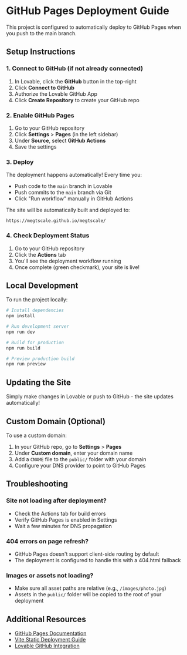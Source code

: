 # GitHub Pages Deployment Guide

This project is configured to automatically deploy to GitHub Pages when you push to the main branch.

## Setup Instructions

### 1. Connect to GitHub (if not already connected)

1. In Lovable, click the **GitHub** button in the top-right
2. Click **Connect to GitHub**
3. Authorize the Lovable GitHub App
4. Click **Create Repository** to create your GitHub repo

### 2. Enable GitHub Pages

1. Go to your GitHub repository
2. Click **Settings** > **Pages** (in the left sidebar)
3. Under **Source**, select **GitHub Actions**
4. Save the settings

### 3. Deploy

The deployment happens automatically! Every time you:
- Push code to the `main` branch in Lovable
- Push commits to the `main` branch via Git
- Click "Run workflow" manually in GitHub Actions

The site will be automatically built and deployed to:
```
https://megtscale.github.io/megtscale/
```

### 4. Check Deployment Status

1. Go to your GitHub repository
2. Click the **Actions** tab
3. You'll see the deployment workflow running
4. Once complete (green checkmark), your site is live!

## Local Development

To run the project locally:

```bash
# Install dependencies
npm install

# Run development server
npm run dev

# Build for production
npm run build

# Preview production build
npm run preview
```

## Updating the Site

Simply make changes in Lovable or push to GitHub - the site updates automatically!

## Custom Domain (Optional)

To use a custom domain:

1. In your GitHub repo, go to **Settings** > **Pages**
2. Under **Custom domain**, enter your domain name
3. Add a `CNAME` file to the `public/` folder with your domain
4. Configure your DNS provider to point to GitHub Pages

## Troubleshooting

### Site not loading after deployment?
- Check the Actions tab for build errors
- Verify GitHub Pages is enabled in Settings
- Wait a few minutes for DNS propagation

### 404 errors on page refresh?
- GitHub Pages doesn't support client-side routing by default
- The deployment is configured to handle this with a 404.html fallback

### Images or assets not loading?
- Make sure all asset paths are relative (e.g., `/images/photo.jpg`)
- Assets in the `public/` folder will be copied to the root of your deployment

## Additional Resources

- [GitHub Pages Documentation](https://docs.github.com/en/pages)
- [Vite Static Deployment Guide](https://vitejs.dev/guide/static-deploy.html)
- [Lovable GitHub Integration](https://docs.lovable.dev)
